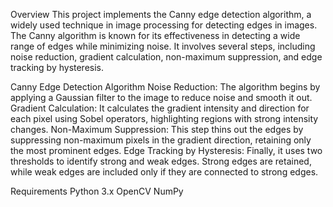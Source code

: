 Overview
This project implements the Canny edge detection algorithm, a widely used technique in image processing for detecting edges in images. The Canny algorithm is known for its effectiveness in detecting a wide range of edges while minimizing noise. It involves several steps, including noise reduction, gradient calculation, non-maximum suppression, and edge tracking by hysteresis.

Canny Edge Detection Algorithm
Noise Reduction: The algorithm begins by applying a Gaussian filter to the image to reduce noise and smooth it out.
Gradient Calculation: It calculates the gradient intensity and direction for each pixel using Sobel operators, highlighting regions with strong intensity changes.
Non-Maximum Suppression: This step thins out the edges by suppressing non-maximum pixels in the gradient direction, retaining only the most prominent edges.
Edge Tracking by Hysteresis: Finally, it uses two thresholds to identify strong and weak edges. Strong edges are retained, while weak edges are included only if they are connected to strong edges.

Requirements
Python 3.x
OpenCV
NumPy
